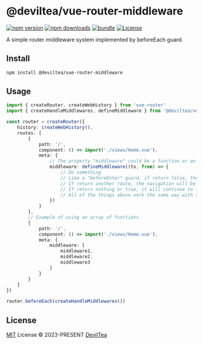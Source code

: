 # @deviltea/vue-router-middleware

[![npm version][npm-version-src]][npm-version-href]
[![npm downloads][npm-downloads-src]][npm-downloads-href]
[![bundle][bundle-src]][bundle-href]
[![License][license-src]][license-href]

A simple router middleware system implemented by beforeEach guard.

## Install

```bash
npm install @deviltea/vue-router-middleware
```

## Usage

```ts
import { createRouter, createWebHistory } from 'vue-router'
import { createHandleMiddlewares, defineMiddleware } from '@deviltea/vue-router-middleware'

const router = createRouter({
	history: createWebHistory(),
	routes: [
		{
			path: '/',
			component: () => import('./views/Home.vue'),
			meta: {
				// The property "middleware" could be a function or an array of functions.
				middleware: defineMiddleware((to, from) => {
					// Do something
					// Like a "beforeEnter" guard, if return false, the navigation will be aborted.
					// If return another route, the navigation will be redirected to the route.
					// If return nothing or true, it will continue to the next middleware.
					// All of the things above work the same way with async functions and Promises.
				})
			}
		},
		// Example of using an array of functions.
		{
			path: '/',
			component: () => import('./views/Home.vue'),
			meta: {
				middleware: [
					middleware1,
					middleware2,
					middleware3
				]
			}
		}
	]
})

router.beforeEach(createHandleMiddlewares())
```

## License

[MIT](./LICENSE) License © 2023-PRESENT [DevilTea](https://github.com/DevilTea)


<!-- Badges -->

[npm-version-src]: https://img.shields.io/npm/v/@deviltea/vue-router-middleware?style=flat&colorA=080f12&colorB=1fa669
[npm-version-href]: https://npmjs.com/package/@deviltea/vue-router-middleware
[npm-downloads-src]: https://img.shields.io/npm/dm/@deviltea/vue-router-middleware?style=flat&colorA=080f12&colorB=1fa669
[npm-downloads-href]: https://npmjs.com/package/@deviltea/vue-router-middleware
[bundle-src]: https://img.shields.io/bundlephobia/minzip/@deviltea/vue-router-middleware?style=flat&colorA=080f12&colorB=1fa669&label=minzip
[bundle-href]: https://bundlephobia.com/result?p=@deviltea/vue-router-middleware
[license-src]: https://img.shields.io/github/license/DevilTea/vue-router-middleware.svg?style=flat&colorA=080f12&colorB=1fa669
[license-href]: https://github.com/DevilTea/vue-router-middleware/blob/main/LICENSE
